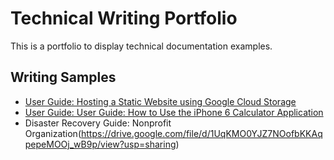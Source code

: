 # Technical Writing Portfolio 
This is a portfolio to display technical documentation examples. 
## Writing Samples 
- [User Guide: Hosting a Static Website using Google Cloud Storage](https://github.com/yabass/TW-portfolio/wiki/User-Guide:-Hosting-a-Static-Website-using-Google-Cloud-Storage)
- [User Guide: User Guide: How to Use the iPhone 6 Calculator Application](https://github.com/yabass/TW-portfolio/wiki/User-Guide:-How-to-Use-the-iPhone-6-Calculator-Application)
- Disaster Recovery Guide: Nonprofit Organization(https://drive.google.com/file/d/1UqKMO0YJZ7NOofbKKAqpepeMOOj_wB9p/view?usp=sharing)

